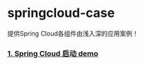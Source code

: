 # springcloud-case
提供Spring Cloud各组件由浅入深的应用案例！

### [1. Spring Cloud 启动 demo](https://github.com/wangjieming/springcloud-case/blob/main/springcloud-demo/src/main/doc/1.%E5%90%AF%E5%8A%A8Spring%20Cloud%20Demo.md)


